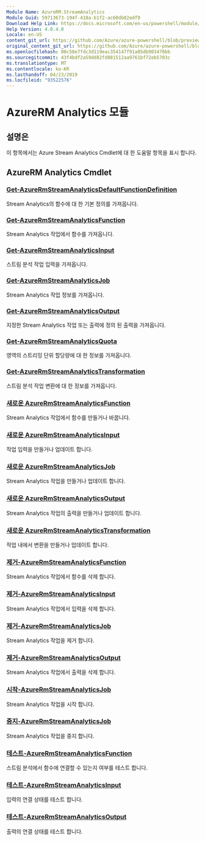 ```yaml
---
Module Name: AzureRM.StreamAnalytics
Module Guid: 59713673-194f-418a-b1f2-ac60db82edf9
Download Help Link: https://docs.microsoft.com/en-us/powershell/module/azurerm.streamanalytics
Help Version: 4.0.4.0
Locale: en-US
content_git_url: https://github.com/Azure/azure-powershell/blob/preview/src/ResourceManager/StreamAnalytics/Commands.StreamAnalytics/help/AzureRM.StreamAnalytics.md
original_content_git_url: https://github.com/Azure/azure-powershell/blob/preview/src/ResourceManager/StreamAnalytics/Commands.StreamAnalytics/help/AzureRM.StreamAnalytics.md
ms.openlocfilehash: 00c58e7fdc3d119eac354147f91a05db903470bb
ms.sourcegitcommit: 43f4bdf2a59dd82fd881512aa9761bf72eb5703c
ms.translationtype: MT
ms.contentlocale: ko-KR
ms.lasthandoff: 04/23/2019
ms.locfileid: "93522576"
---
```

# AzureRM Analytics 모듈
## 설명은
이 항목에서는 Azure Stream Analytics Cmdlet에 대 한 도움말 항목을 표시 합니다.

## AzureRM Analytics Cmdlet
### [Get-AzureRmStreamAnalyticsDefaultFunctionDefinition](Get-AzureRmStreamAnalyticsDefaultFunctionDefinition.md)
Stream Analytics의 함수에 대 한 기본 정의를 가져옵니다.

### [Get-AzureRmStreamAnalyticsFunction](Get-AzureRmStreamAnalyticsFunction.md)
Stream Analytics 작업에서 함수를 가져옵니다.

### [Get-AzureRmStreamAnalyticsInput](Get-AzureRmStreamAnalyticsInput.md)
스트림 분석 작업 입력을 가져옵니다.

### [Get-AzureRmStreamAnalyticsJob](Get-AzureRmStreamAnalyticsJob.md)
Stream Analytics 작업 정보를 가져옵니다.

### [Get-AzureRmStreamAnalyticsOutput](Get-AzureRmStreamAnalyticsOutput.md)
지정한 Stream Analytics 작업 또는 출력에 정의 된 출력을 가져옵니다.

### [Get-AzureRmStreamAnalyticsQuota](Get-AzureRmStreamAnalyticsQuota.md)
영역의 스트리밍 단위 할당량에 대 한 정보를 가져옵니다.

### [Get-AzureRmStreamAnalyticsTransformation](Get-AzureRmStreamAnalyticsTransformation.md)
스트림 분석 작업 변환에 대 한 정보를 가져옵니다.

### [새로운 AzureRmStreamAnalyticsFunction](New-AzureRmStreamAnalyticsFunction.md)
Stream Analytics 작업에서 함수를 만들거나 바꿉니다.

### [새로운 AzureRmStreamAnalyticsInput](New-AzureRmStreamAnalyticsInput.md)
작업 입력을 만들거나 업데이트 합니다.

### [새로운 AzureRmStreamAnalyticsJob](New-AzureRmStreamAnalyticsJob.md)
Stream Analytics 작업을 만들거나 업데이트 합니다.

### [새로운 AzureRmStreamAnalyticsOutput](New-AzureRmStreamAnalyticsOutput.md)
Stream Analytics 작업의 출력을 만들거나 업데이트 합니다.

### [새로운 AzureRmStreamAnalyticsTransformation](New-AzureRmStreamAnalyticsTransformation.md)
작업 내에서 변환을 만들거나 업데이트 합니다.

### [제거-AzureRmStreamAnalyticsFunction](Remove-AzureRmStreamAnalyticsFunction.md)
Stream Analytics 작업에서 함수를 삭제 합니다.

### [제거-AzureRmStreamAnalyticsInput](Remove-AzureRmStreamAnalyticsInput.md)
Stream Analytics 작업에서 입력을 삭제 합니다.

### [제거-AzureRmStreamAnalyticsJob](Remove-AzureRmStreamAnalyticsJob.md)
Stream Analytics 작업을 제거 합니다.

### [제거-AzureRmStreamAnalyticsOutput](Remove-AzureRmStreamAnalyticsOutput.md)
Stream Analytics 작업에서 출력을 삭제 합니다.

### [시작-AzureRmStreamAnalyticsJob](Start-AzureRmStreamAnalyticsJob.md)
Stream Analytics 작업을 시작 합니다.

### [중지-AzureRmStreamAnalyticsJob](Stop-AzureRmStreamAnalyticsJob.md)
Stream Analytics 작업을 중지 합니다.

### [테스트-AzureRmStreamAnalyticsFunction](Test-AzureRmStreamAnalyticsFunction.md)
스트림 분석에서 함수에 연결할 수 있는지 여부를 테스트 합니다.

### [테스트-AzureRmStreamAnalyticsInput](Test-AzureRmStreamAnalyticsInput.md)
입력의 연결 상태를 테스트 합니다.

### [테스트-AzureRmStreamAnalyticsOutput](Test-AzureRmStreamAnalyticsOutput.md)
출력의 연결 상태를 테스트 합니다.

